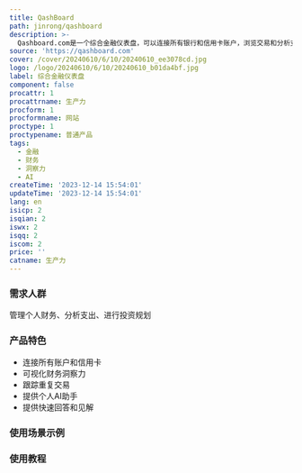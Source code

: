 ```yaml
---
title: QashBoard
path: jinrong/qashboard
description: >-
  Qashboard.com是一个综合金融仪表盘，可以连接所有银行和信用卡账户，浏览交易和分析支出。它提供深入的财务洞察力，可视化您的财务状况，并跟踪重复交易。Qashboard还提供个人AI助手，提供精确的见解和实时投资信息。用户可以通过聊天界面获得快速回答，并保证数据和隐私的安全。
source: 'https://qashboard.com'
cover: /cover/20240610/6/10/20240610_ee3078cd.jpg
logo: /logo/20240610/6/10/20240610_b01da4bf.jpg
label: 综合金融仪表盘
component: false
procattr: 1
procattrname: 生产力
procform: 1
procformname: 网站
proctype: 1
proctypename: 普通产品
tags:
  - 金融
  - 财务
  - 洞察力
  - AI
createTime: '2023-12-14 15:54:01'
updateTime: '2023-12-14 15:54:01'
lang: en
isicp: 2
isqian: 2
iswx: 2
isqq: 2
iscom: 2
price: ''
catname: 生产力
---
```




### 需求人群
管理个人财务、分析支出、进行投资规划

### 产品特色
* 连接所有账户和信用卡
* 可视化财务洞察力
* 跟踪重复交易
* 提供个人AI助手
* 提供快速回答和见解

### 使用场景示例


### 使用教程


  

